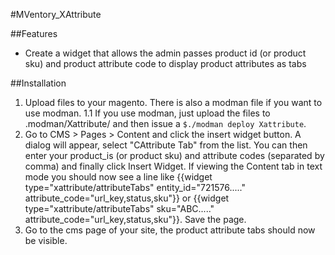 #MVentory_XAttribute

##Features

* Create a widget that allows the admin passes product id (or product sku) and product attribute code to display product attributes as tabs

##Installation

1. Upload files to your magento. There is also a modman file if you want to use modman.
1.1 If you use modman, just upload the files to  .modman/Xattribute/ and then issue a
`$./modman deploy Xattribute`.
2. Go to CMS > Pages > Content and click the insert widget button. A dialog will appear, select "CAttribute Tab" from the list.
You can then enter your product_is (or product sku) and attribute codes (separated by comma) and finally click Insert Widget. If viewing the Content tab in text mode you should now see a line like {{widget type="xattribute/attributeTabs" entity_id="721576....." attribute_code="url_key,status,sku"}} or {{widget type="xattribute/attributeTabs" sku="ABC....." attribute_code="url_key,status,sku"}}. Save the page.
3. Go to the cms page of your site, the product attribute tabs should now be visible.